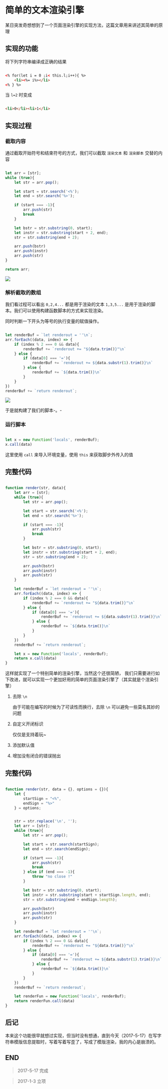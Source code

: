 # 简单的文本渲染引擎

某日突发奇想想到了一个页面渲染引擎的实现方法，这篇文章用来讲述其简单的原理

## 实现的功能

将下列字符串编译成正确的结果

``` html

<% for(let i = 0 ;i< this.l;i++){ %>
    <li><%= i%></li>
<% } %>

```

当 `l=2` 时变成

``` html

<li>0</li><li>1</li>

```

## 实现过程

### 截取内容

通过截取开始符号和结束符号的方式，我们可以截取 `渲染文本` 和 `渲染脚本` 交替的内容

``` javascript

let arr = [str];
while (true){
    let str = arr.pop();

    let start = str.search('<%');
    let end = str.search('%>');

    if (start === -1){
        arr.push(str)
        break
    }

    let bstr = str.substring(0, start);
    let instr = str.substring(start + 2, end);
    str = str.substring(end + 2);

    arr.push(bstr)
    arr.push(instr)
    arr.push(str)
}

return arr;

```

![](http://blog-cdn.chenxiyuan.fun/17-5-17/66075025-file_1495027210281_87f8.png)

### 解析截取的数组

我们看过程可以看出 `0,2,4...` 都是用于渲染的文本 `1,3,5...` 是用于渲染的脚本。我们可以使用构建函数脚本的方式来实现渲染。

同时判断一下开头为等号的执行变量的赋值操作。

``` javascript

let renderBuf = `let renderout = ''\n`;
arr.forEach((data, index) => {
    if (index % 2 === 0 && data){
        renderBuf += `renderout += "${data.trim()}"\n`
    } else {
        if (data[0] === '='){
            renderBuf += `renderout += ${data.substr(1).trim()}\n`
        } else {
            renderBuf += `${data.trim()}\n`
        }
    }
})
renderBuf += `return renderout`;

```

![](http://blog-cdn.chenxiyuan.fun/17-5-17/94350714-file_1495027591430_16788.png)

于是就构建了我们的脚本-。-

### 运行脚本

``` javascript

let x = new Function('locals', renderBuf);
x.call(data)

```

这里使用 `call` 来导入环境变量，使用 `this` 来获取脚步外传入的值

## 完整代码

``` javascript

function render(str, data){
    let arr = [str];
    while (true){
        let str = arr.pop();

        let start = str.search('<%');
        let end = str.search('%>');

        if (start === -1){
            arr.push(str)
            break
        }

        let bstr = str.substring(0, start);
        let instr = str.substring(start + 2, end);
        str = str.substring(end + 2);

        arr.push(bstr)
        arr.push(instr)
        arr.push(str)
    }

    let renderBuf = `let renderout = ''\n`;
    arr.forEach((data, index) => {
        if (index % 2 === 0 && data){
            renderBuf += `renderout += "${data.trim()}"\n`
        } else {
            if (data[0] === '='){
                renderBuf += `renderout += ${data.substr(1).trim()}\n`
            } else {
                renderBuf += `${data.trim()}\n`
            }
        }
    })
    renderBuf += `return renderout`;

    let x = new Function('locals', renderBuf);
    return x.call(data)
}

```

这样就实现了一个特别简单的渲染引擎，当然这个还很简陋，
我们只需要进行如下改进，就可以实现一个更加好用的简单的页面渲染引擎了（其实就是个渲染引擎）

1.  去除 `\n`

    由于可能在编写的时候为了可读性而换行，去除 `\n` 可以避免一些莫名其妙的问题

2.  自定义开闭标识

    仅仅是支持着玩~

3.  添加默认值

4.  增加没有闭合的错误抛出

## 完整代码

``` javascript

function render(str, data = {}, options = {}){
    let {
        startSign = "<%",
        endSign = "%>"
    } = options;


    str = str.replace('\n', '');
    let arr = [str];
    while (true){
        let str = arr.pop();

        let start = str.search(startSign);
        let end = str.search(endSign);

        if (start === -1){
            arr.push(str)
            break
        } else if (end === -1){
            throw "no close !"
        }

        let bstr = str.substring(0, start);
        let instr = str.substring(start + startSign.length, end);
        str = str.substring(end + endSign.length);

        arr.push(bstr)
        arr.push(instr)
        arr.push(str)
    }

    let renderBuf = `let renderout = ''\n`;
    arr.forEach((data, index) => {
        if (index % 2 === 0 && data){
            renderBuf += `renderout += "${data.trim()}"\n`
        } else {
            if (data[0] === '='){
                renderBuf += `renderout += ${data.substr(1).trim()}\n`
            } else {
                renderBuf += `${data.trim()}\n`
            }
        }
    })
    renderBuf += `return renderout`;

    let renderFun = new Function('locals', renderBuf);
    return renderFun.call(data)
}

```

## 后记

本来这个功能很早就想过实现，但当时没有想通，直到今天（2017-5-17）在写字符串模版信息提取时，写着写着写歪了，写成了模版渲染，我的内心是崩溃的。

## END

> 2017-5-17 完成

> 2017-1-3 立项
